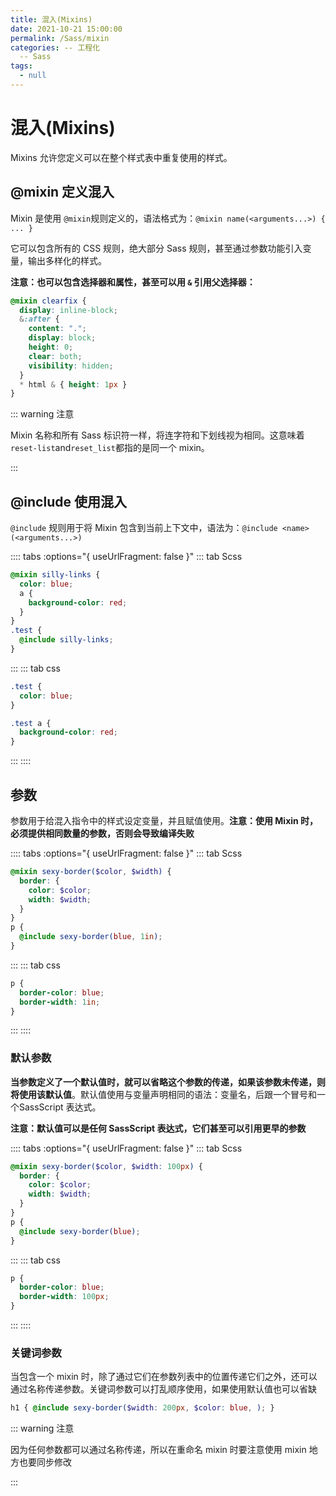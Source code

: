 ```yaml
---
title: 混入(Mixins)
date: 2021-10-21 15:00:00
permalink: /Sass/mixin
categories: -- 工程化
  -- Sass
tags:
  - null
---
```


# 混入(Mixins)

Mixins 允许您定义可以在整个样式表中重复使用的样式。

## @mixin 定义混入

Mixin 是使用 `@mixin`规则定义的，语法格式为：`@mixin name(<arguments...>) { ... }`

它可以包含所有的 CSS 规则，绝大部分 Sass 规则，甚至通过参数功能引入变量，输出多样化的样式。

**注意：也可以包含选择器和属性，甚至可以用 `&` 引用父选择器：**

```scss
@mixin clearfix {
  display: inline-block;
  &:after {
    content: ".";
    display: block;
    height: 0;
    clear: both;
    visibility: hidden;
  }
  * html & { height: 1px }
}
```

::: warning 注意

Mixin 名称和所有 Sass 标识符一样，将连字符和下划线视为相同。这意味着`reset-list`and`reset_list`都指的是同一个 mixin。

:::

## @include 使用混入

`@include` 规则用于将 Mixin 包含到当前上下文中，语法为：`@include <name>(<arguments...>)`

:::: tabs :options="{ useUrlFragment: false }"
::: tab Scss
```scss
@mixin silly-links {
  color: blue;
  a {
    background-color: red;
  }
}
.test {
  @include silly-links;
}
```
::: 
::: tab css
```css
.test {
  color: blue;
}

.test a {
  background-color: red;
}
```
:::
::::

## 参数

参数用于给混入指令中的样式设定变量，并且赋值使用。**注意：使用 Mixin 时，必须提供相同数量的参数，否则会导致编译失败**

:::: tabs :options="{ useUrlFragment: false }"
::: tab Scss
```scss
@mixin sexy-border($color, $width) {
  border: {
    color: $color;
    width: $width;
  }
}
p {
  @include sexy-border(blue, 1in);
}
```
::: 
::: tab css
```css
p {
  border-color: blue;
  border-width: 1in;
}
```
:::
::::

### 默认参数

**当参数定义了一个默认值时，就可以省略这个参数的传递，如果该参数未传递，则将使用该默认值**。默认值使用与变量声明相同的语法：变量名，后跟一个冒号和一个SassScript 表达式。

**注意：默认值可以是任何 SassScript 表达式，它们甚至可以引用更早的参数**

:::: tabs :options="{ useUrlFragment: false }"
::: tab Scss
```scss
@mixin sexy-border($color, $width: 100px) {
  border: {
    color: $color;
    width: $width;
  }
}
p {
  @include sexy-border(blue);
}
```
::: 
::: tab css
```css
p {
  border-color: blue;
  border-width: 100px;
}
```
:::
::::

### 关键词参数

当包含一个 mixin 时，除了通过它们在参数列表中的位置传递它们之外，还可以通过名称传递参数。关键词参数可以打乱顺序使用，如果使用默认值也可以省缺

```scss
h1 { @include sexy-border($width: 200px, $color: blue, ); }
```

::: warning 注意

因为任何参数都可以通过名称传递，所以在重命名 mixin 时要注意使用 mixin 地方也要同步修改

:::











